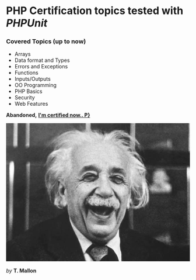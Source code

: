 # PHP Certification topics tested with *PHPUnit*

### Covered Topics (up to now)
* Arrays
* Data format and Types
* Errors and Exceptions
* Functions
* Inputs/Outputs
* OO Programming
* PHP Basics
* Security
* Web Features

**Abandoned,** [**I'm certified now..  P}**](http://www.zend.com/en/yellow-pages/ZEND027347)

![GitHub Logo](mein_stream_mit_Mallon_und_semitischen.jpeg)

*by* **T. Mallon**
